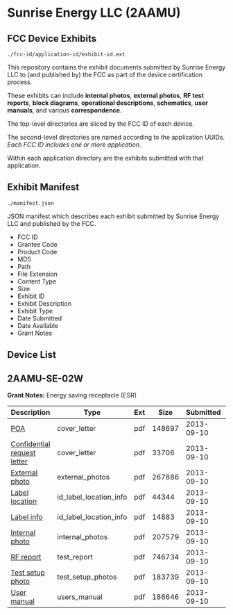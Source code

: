# Sunrise Energy LLC (2AAMU)
## FCC Device Exhibits

```
./fcc-id/application-id/exhibit-id.ext
```

This repository contains the exhibit documents submitted by Sunrise Energy LLC to (and published by) the FCC as part of the device certification process.

These exhibits can include **internal photos**, **external photos**, **RF test reports**, **block diagrams**, **operational descriptions**, **schematics**, **user manuals**, and various **correspondence**.

The top-level directories are sliced by the FCC ID of each device.

The second-level directories are named according to the application UUIDs. *Each FCC ID includes one or more application.*

Within each application directory are the exhibits submitted with that application. 

## Exhibit Manifest

```
./manifest.json
```

JSON manifest which describes each exhibit submitted by Sunrise Energy LLC and published by the FCC.

- FCC ID
- Grantee Code
- Product Code
- MD5
- Path
- File Extension
- Content Type
- Size
- Exhibit ID
- Exhibit Description
- Exhibit Type
- Date Submitted
- Date Available
- Grant Notes

## Device List
## 2AAMU-SE-02W
**Grant Notes:** Energy saving receptacle (ESR)

| Description | Type | Ext | Size | Submitted | Available |
| ----------- | ---- | --- | ---- | --------- | --------- |
| [POA](2AAMU-SE-02W/42c32bbe545e7353df8831c7695c4f86/2068218.pdf) | cover_letter | pdf | 148697 | 2013-09-10 | 2013-09-10 |
| [Confidential request letter](2AAMU-SE-02W/42c32bbe545e7353df8831c7695c4f86/2068219.pdf) | cover_letter | pdf | 33706 | 2013-09-10 | 2013-09-10 |
| [External photo](2AAMU-SE-02W/42c32bbe545e7353df8831c7695c4f86/2068225.pdf) | external_photos | pdf | 267886 | 2013-09-10 | 2013-09-10 |
| [Label location](2AAMU-SE-02W/42c32bbe545e7353df8831c7695c4f86/2068227.pdf) | id_label_location_info | pdf | 44344 | 2013-09-10 | 2013-09-10 |
| [Label info](2AAMU-SE-02W/42c32bbe545e7353df8831c7695c4f86/2068228.pdf) | id_label_location_info | pdf | 14883 | 2013-09-10 | 2013-09-10 |
| [Internal photo](2AAMU-SE-02W/42c32bbe545e7353df8831c7695c4f86/2068226.pdf) | internal_photos | pdf | 207579 | 2013-09-10 | 2013-09-10 |
| [RF report](2AAMU-SE-02W/42c32bbe545e7353df8831c7695c4f86/2068224.pdf) | test_report | pdf | 746734 | 2013-09-10 | 2013-09-10 |
| [Test setup photo](2AAMU-SE-02W/42c32bbe545e7353df8831c7695c4f86/2068223.pdf) | test_setup_photos | pdf | 183739 | 2013-09-10 | 2013-09-10 |
| [User manual](2AAMU-SE-02W/42c32bbe545e7353df8831c7695c4f86/2068229.pdf) | users_manual | pdf | 186646 | 2013-09-10 | 2013-09-10 |
